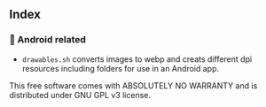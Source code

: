 ## Index

### 🤖 Android related
- `drawables.sh` converts images to webp and creats different dpi resources including folders for use in an Android app.




This free software comes with ABSOLUTELY NO WARRANTY and is distributed under GNU GPL v3 license.
